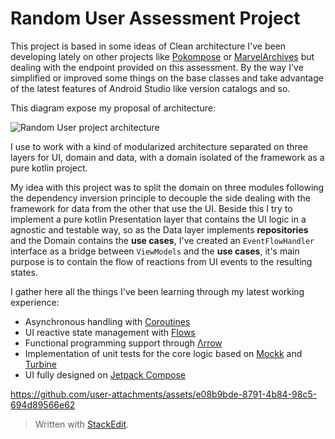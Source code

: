 # Random User Assessment Project

This project is based in some ideas of Clean architecture I've been developing lately on other projects like [Pokompose](https://github.com/marcRDZ/Pokompose) or [MarvelArchives](https://github.com/marcRDZ/MarvelArchives) but dealing with the endpoint provided on this assessment. By the way I've simplified or improved some things on the base classes and take advantage of the latest features of Android Studio like version catalogs and so.

This diagram expose my proposal of architecture:

![Random User project architecture](http://drive.google.com/uc?export=view&id=175NcPUgKV-NA53HgOLQETY3v7IFLkA26)

I use to work with a kind of modularized architecture separated on three layers for UI, domain and data, with a domain isolated of the framework as a pure kotlin project.

My idea with this project was to split the domain on three modules following the dependency inversion principle to decouple the side dealing with the framework for data from the other that use the UI. Beside this I try to implement a pure kotlin Presentation layer that contains the UI logic in a agnostic and testable way, so as the Data layer implements **repositories** and the Domain contains the **use cases**, I've created an `EventFlowHandler` interface as a bridge between `ViewModels` and the **use cases**, it's main purpose is to contain the flow of reactions from UI events to the resulting states.

I gather here all the things I've been learning through my latest working experience:

- Asynchronous handling with [Coroutines](https://kotlinlang.org/docs/coroutines-overview.html)
- UI reactive state management with [Flows](https://kotlinlang.org/docs/flow.html)
- Functional programming support through [Λrrow](https://arrow-kt.io/)
- Implementation of unit tests for the core logic based on [Mockk](https://mockk.io/) and [Turbine](https://github.com/cashapp/turbine)
- UI fully designed on [Jetpack Compose](https://developer.android.com/jetpack/compose)


https://github.com/user-attachments/assets/e08b9bde-8791-4b84-98c5-694d89566e62


> Written with [StackEdit](https://stackedit.io/).
